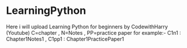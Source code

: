 # LearningPython
Here i will upload Learning Python for beginners by CodewithHarry (Youtube)
C=chapter , N=Notes , PP=practice paper for example:- C1n1 : Chapter1Notes1 , C1pp1 : Chapter1PracticePaper1
